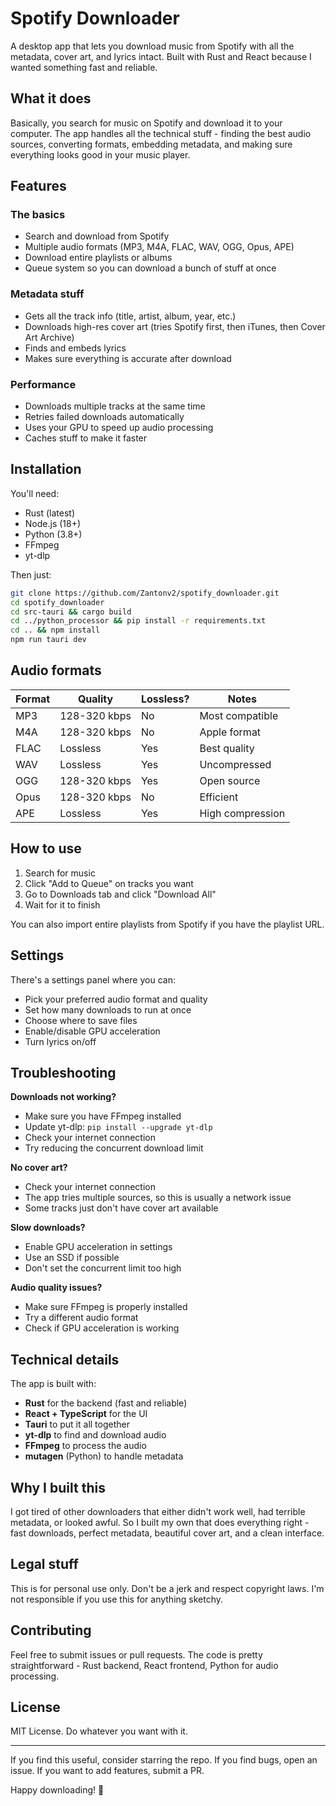 # Spotify Downloader

A desktop app that lets you download music from Spotify with all the metadata, cover art, and lyrics intact. Built with Rust and React because I wanted something fast and reliable.

## What it does

Basically, you search for music on Spotify and download it to your computer. The app handles all the technical stuff - finding the best audio sources, converting formats, embedding metadata, and making sure everything looks good in your music player.

## Features

### The basics
- Search and download from Spotify
- Multiple audio formats (MP3, M4A, FLAC, WAV, OGG, Opus, APE)
- Download entire playlists or albums
- Queue system so you can download a bunch of stuff at once

### Metadata stuff
- Gets all the track info (title, artist, album, year, etc.)
- Downloads high-res cover art (tries Spotify first, then iTunes, then Cover Art Archive)
- Finds and embeds lyrics
- Makes sure everything is accurate after download

### Performance
- Downloads multiple tracks at the same time
- Retries failed downloads automatically
- Uses your GPU to speed up audio processing
- Caches stuff to make it faster

## Installation

You'll need:
- Rust (latest)
- Node.js (18+)
- Python (3.8+)
- FFmpeg
- yt-dlp

Then just:
```bash
git clone https://github.com/Zantonv2/spotify_downloader.git
cd spotify_downloader
cd src-tauri && cargo build
cd ../python_processor && pip install -r requirements.txt
cd .. && npm install
npm run tauri dev
```

## Audio formats

| Format | Quality | Lossless? | Notes |
|--------|---------|-----------|-------|
| MP3 | 128-320 kbps | No | Most compatible |
| M4A | 128-320 kbps | No | Apple format |
| FLAC | Lossless | Yes | Best quality |
| WAV | Lossless | Yes | Uncompressed |
| OGG | 128-320 kbps | Yes | Open source |
| Opus | 128-320 kbps | No | Efficient |
| APE | Lossless | Yes | High compression |

## How to use

1. Search for music
2. Click "Add to Queue" on tracks you want
3. Go to Downloads tab and click "Download All"
4. Wait for it to finish

You can also import entire playlists from Spotify if you have the playlist URL.

## Settings

There's a settings panel where you can:
- Pick your preferred audio format and quality
- Set how many downloads to run at once
- Choose where to save files
- Enable/disable GPU acceleration
- Turn lyrics on/off

## Troubleshooting

**Downloads not working?**
- Make sure you have FFmpeg installed
- Update yt-dlp: `pip install --upgrade yt-dlp`
- Check your internet connection
- Try reducing the concurrent download limit

**No cover art?**
- Check your internet connection
- The app tries multiple sources, so this is usually a network issue
- Some tracks just don't have cover art available

**Slow downloads?**
- Enable GPU acceleration in settings
- Use an SSD if possible
- Don't set the concurrent limit too high

**Audio quality issues?**
- Make sure FFmpeg is properly installed
- Try a different audio format
- Check if GPU acceleration is working

## Technical details

The app is built with:
- **Rust** for the backend (fast and reliable)
- **React + TypeScript** for the UI
- **Tauri** to put it all together
- **yt-dlp** to find and download audio
- **FFmpeg** to process the audio
- **mutagen** (Python) to handle metadata

## Why I built this

I got tired of other downloaders that either didn't work well, had terrible metadata, or looked awful. So I built my own that does everything right - fast downloads, perfect metadata, beautiful cover art, and a clean interface.

## Legal stuff

This is for personal use only. Don't be a jerk and respect copyright laws. I'm not responsible if you use this for anything sketchy.

## Contributing

Feel free to submit issues or pull requests. The code is pretty straightforward - Rust backend, React frontend, Python for audio processing.

## License

MIT License. Do whatever you want with it.

---

If you find this useful, consider starring the repo. If you find bugs, open an issue. If you want to add features, submit a PR.

Happy downloading! 🎵